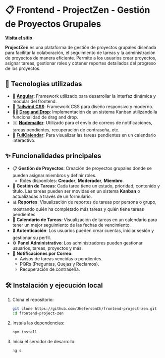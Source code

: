 # 📋 Frontend - ProjectZen - Gestión de Proyectos Grupales

[**Visita el sitio**](https://project-zen.netlify.app/home)

**ProjectZen** es una plataforma de gestión de proyectos grupales diseñada para facilitar la colaboración, el seguimiento de tareas y la administración de proyectos de manera eficiente. Permite a los usuarios crear proyectos, asignar tareas, gestionar roles y obtener reportes detallados del progreso de los proyectos.

## 🧱 Tecnologías utilizadas

- 🚀 **[Angular](https://angular.io/)**: Framework utilizado para desarrollar la interfaz dinámica y modular del frontend.
- 🎨 **[Tailwind CSS](https://tailwindcss.com/)**: Framework CSS para diseño responsivo y moderno.
- 🧑‍💻 **[Drag and Drop](https://angular.io/guide/drag-drop)**: Implementación de un sistema Kanban utilizando la funcionalidad de drag and drop.
- ✉️ **[Nodemailer](https://nodemailer.com/)**: Utilizado para el envío de correos de notificaciones, tareas pendientes, recuperación de contraseña, etc.
- 📅 **[FullCalendar](https://fullcalendar.io/)**: Para visualizar las tareas pendientes en un calendario interactivo.
  
## ✨ Funcionalidades principales

- 📋 **Gestión de Proyectos**: Creación de proyectos grupales donde se pueden asignar miembros y definir roles.
  - Roles disponibles: **Creador**, **Moderador**, **Miembro**.
- 📝 **Gestión de Tareas**: Cada tarea tiene un estado, prioridad, contenido y título. Las tareas pueden ser movidas en un sistema **Kanban** o actualizadas a través de un formulario.
- 📊 **Reportes**: Visualización de reportes de tareas por persona o grupo, mostrando quién ha completado más tareas y quién tiene tareas pendientes.
- 📅 **Calendario de Tareas**: Visualización de tareas en un calendario para tener un mejor seguimiento de las fechas de vencimiento.
- 🔒 **Autenticación**: Los usuarios pueden crear cuentas, iniciar sesión y gestionar su perfil.
- ⚙️ **Panel Administrativo**: Los administradores pueden gestionar usuarios, tareas, proyectos y más.
- 📧 **Notificaciones por Correo**:
  - Avisos de tareas vencidas o pendientes.
  - PQRs (Preguntas, Quejas y Reclamos).
  - Recuperación de contraseña.

## 🛠️ Instalación y ejecución local

1. Clona el repositorio:
   ```bash
   git clone https://github.com/JhefersonCh/frontend-project-zen.git
   cd frontend-project-zen
   
2. Instala las dependencias:
   ```bash
   npm install

3. Inicia el servidor de desarrollo:
   ```bash
   ng s

